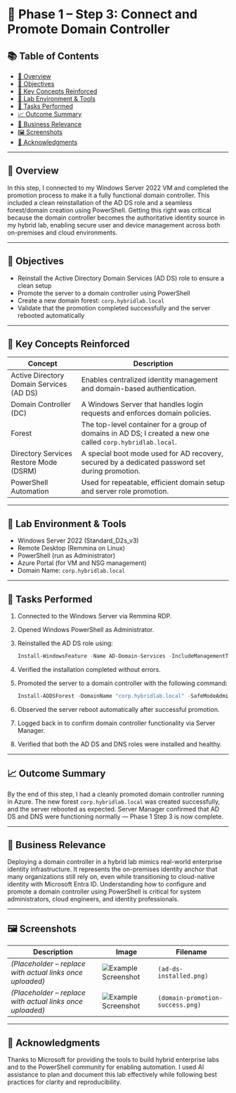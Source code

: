 # 🎩 Phase 1 – Step 3: Connect and Promote Domain Controller

## 📚 Table of Contents

* [📌 Overview](#-overview)
* [🎯 Objectives](#-objectives)
* [🧠 Key Concepts Reinforced](#-key-concepts-reinforced)
* [🧰 Lab Environment & Tools](#-lab-environment--tools)
* [🔧 Tasks Performed](#-tasks-performed)
* [📈 Outcome Summary](#-outcome-summary)
* [🏢 Business Relevance](#-business-relevance)
* [🖼️ Screenshots](#-screenshots)
* [🙏 Acknowledgments](#-acknowledgments)

---

## 📌 Overview

In this step, I connected to my Windows Server 2022 VM and completed the promotion process to make it a fully functional domain controller. This included a clean reinstallation of the AD DS role and a seamless forest/domain creation using PowerShell. Getting this right was critical because the domain controller becomes the authoritative identity source in my hybrid lab, enabling secure user and device management across both on-premises and cloud environments.

---

## 🎯 Objectives

* Reinstall the Active Directory Domain Services (AD DS) role to ensure a clean setup
* Promote the server to a domain controller using PowerShell
* Create a new domain forest: `corp.hybridlab.local`
* Validate that the promotion completed successfully and the server rebooted automatically

---

## 🧠 Key Concepts Reinforced

| Concept                                  | Description                                                                                                 |
| ---------------------------------------- | ----------------------------------------------------------------------------------------------------------- |
| Active Directory Domain Services (AD DS) | Enables centralized identity management and domain-based authentication.                                    |
| Domain Controller (DC)                   | A Windows Server that handles login requests and enforces domain policies.                                  |
| Forest                                   | The top-level container for a group of domains in AD DS; I created a new one called `corp.hybridlab.local`. |
| Directory Services Restore Mode (DSRM)   | A special boot mode used for AD recovery, secured by a dedicated password set during promotion.             |
| PowerShell Automation                    | Used for repeatable, efficient domain setup and server role promotion.                                      |

---

## 🧰 Lab Environment & Tools

* Windows Server 2022 (Standard\_D2s\_v3)
* Remote Desktop (Remmina on Linux)
* PowerShell (run as Administrator)
* Azure Portal (for VM and NSG management)
* Domain Name: `corp.hybridlab.local`

---

## 🔧 Tasks Performed

1. Connected to the Windows Server via Remmina RDP.
2. Opened Windows PowerShell as Administrator.
3. Reinstalled the AD DS role using:

   ```powershell
   Install-WindowsFeature -Name AD-Domain-Services -IncludeManagementTools
   ```
4. Verified the installation completed without errors.
5. Promoted the server to a domain controller with the following command:

   ```powershell
   Install-ADDSForest -DomainName "corp.hybridlab.local" -SafeModeAdministratorPassword (ConvertTo-SecureString "7^S~f$ZA3E2D~UK" -AsPlainText -Force) -Force
   ```
6. Observed the server reboot automatically after successful promotion.
7. Logged back in to confirm domain controller functionality via Server Manager.
8. Verified that both the AD DS and DNS roles were installed and healthy.

---

## 📈 Outcome Summary

By the end of this step, I had a cleanly promoted domain controller running in Azure. The new forest `corp.hybridlab.local` was created successfully, and the server rebooted as expected. Server Manager confirmed that AD DS and DNS were functioning normally — Phase 1 Step 3 is now complete.

---

## 🏢 Business Relevance

Deploying a domain controller in a hybrid lab mimics real-world enterprise identity infrastructure. It represents the on-premises identity anchor that many organizations still rely on, even while transitioning to cloud-native identity with Microsoft Entra ID. Understanding how to configure and promote a domain controller using PowerShell is critical for system administrators, cloud engineers, and identity professionals.

---

## 🖼️ Screenshots

| Description                                               | Image                                                                                            | Filename                         |
| --------------------------------------------------------- | ------------------------------------------------------------------------------------------------ | -------------------------------- |
| *(Placeholder – replace with actual links once uploaded)* | ![Example Screenshot](https://github.com/your-repo/images/ad-ds-installed.png?raw=true)          | `(ad-ds-installed.png)`          |
| *(Placeholder – replace with actual links once uploaded)* | ![Example Screenshot](https://github.com/your-repo/images/domain-promotion-success.png?raw=true) | `(domain-promotion-success.png)` |

---

## 🙏 Acknowledgments

Thanks to Microsoft for providing the tools to build hybrid enterprise labs and to the PowerShell community for enabling automation. I used AI assistance to plan and document this lab effectively while following best practices for clarity and reproducibility.

